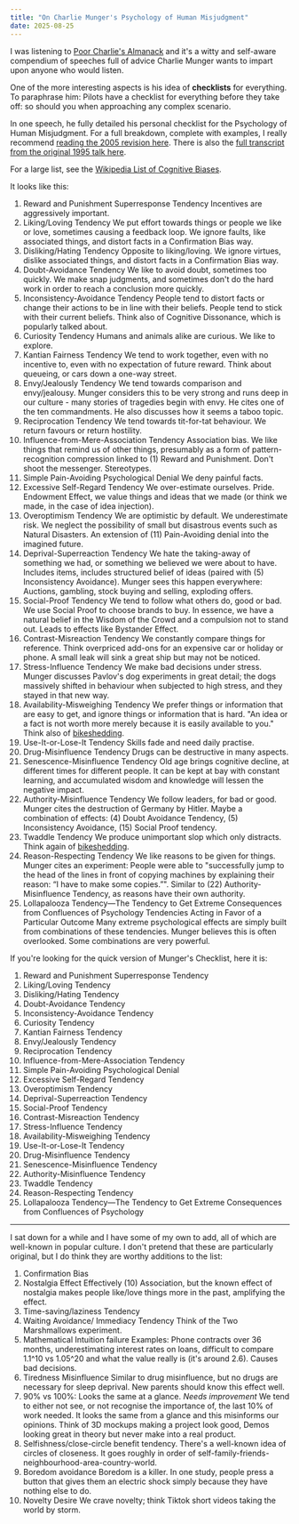 ```yaml
---
title: "On Charlie Munger's Psychology of Human Misjudgment"
date: 2025-08-25
---
```


I was listening to [Poor Charlie's Almanack](https://en.wikipedia.org/wiki/Poor_Charlie%27s_Almanack) and it's a witty and self-aware compendium of speeches full of advice Charlie Munger wants to impart upon anyone who would listen.

One of the more interesting aspects is his idea of **checklists** for everything. To paraphrase him: Pilots have a checklist for everything before they take off: so should you when approaching any complex scenario.

In one speech, he fully detailed his personal checklist for the Psychology of Human Misjudgment. For a full breakdown, complete with examples, I really recommend [reading the 2005 revision here](https://fs.blog/great-talks/psychology-human-misjudgment/). There is also the [full transcript from the original 1995 talk here](https://jamesclear.com/great-speeches/psychology-of-human-misjudgment-by-charlie-munger).

For a large list, see the [Wikipedia List of Cognitive Biases](https://en.wikipedia.org/wiki/List_of_cognitive_biases).

It looks like this:

1. Reward and Punishment Superresponse Tendency
    Incentives are aggressively important.
2. Liking/Loving Tendency
    We put effort towards things or people we like or love, sometimes causing a feedback loop. We ignore faults, like associated things, and distort facts in a Confirmation Bias way.
3. Disliking/Hating Tendency
    Opposite to liking/loving. We ignore virtues, dislike associated things, and distort facts in a Confirmation Bias way.
4. Doubt-Avoidance Tendency
    We like to avoid doubt, sometimes too quickly. We make snap judgments, and sometimes don't do the hard work in order to reach a conclusion more quickly.
5. Inconsistency-Avoidance Tendency
    People tend to distort facts or change their actions to be in line with their beliefs. People tend to stick with their current beliefs. Think also of Cognitive Dissonance, which is popularly talked about.
6. Curiosity Tendency
    Humans and animals alike are curious. We like to explore.
7. Kantian Fairness Tendency
    We tend to work together, even with no incentive to, even with no expectation of future reward. Think about queueing, or cars down a one-way street.
8. Envy/Jealously Tendency
    We tend towards comparison and envy/jealousy. Munger considers this to be very strong and runs deep in our culture - many stories of tragedies begin with envy. He cites one of the ten commandments. He also discusses how it seems a taboo topic.
9. Reciprocation Tendency
    We tend towards tit-for-tat behaviour. We return favours or return hostility.
10. Influence-from-Mere-Association Tendency
    Association bias. We like things that remind us of other things, presumably as a form of pattern-recognition compression linked to (1) Reward and Punishment. Don't shoot the messenger. Stereotypes.
11. Simple Pain-Avoiding Psychological Denial
    We deny painful facts.
12. Excessive Self-Regard Tendency
    We over-estimate ourselves. Pride. Endowment Effect, we value things and ideas that we made (or think we made, in the case of idea injection).
13. Overoptimism Tendency
    We are optimistic by default. We underestimate risk. We neglect the possibility of small but disastrous events such as Natural Disasters. An extension of (11) Pain-Avoiding denial into the imagined future.
14. Deprival-Superreaction Tendency
    We hate the taking-away of something we had, or something we believed we were about to have. Includes items, includes structured belief of ideas (paired with (5) Inconsistency Avoidance). Munger sees this happen everywhere: Auctions, gambling, stock buying and selling, exploding offers.
15. Social-Proof Tendency
    We tend to follow what others do, good or bad. We use Social Proof to choose brands to buy. In essence, we have a natural belief in the Wisdom of the Crowd and a compulsion not to stand out. Leads to effects like Bystander Effect.
16. Contrast-Misreaction Tendency
    We constantly compare things for reference. Think overpriced add-ons for an expensive car or holiday or phone. A small leak will sink a great ship but may not be noticed.
17. Stress-Influence Tendency
    We make bad decisions under stress. Munger discusses Pavlov's dog experiments in great detail; the dogs massively shifted in behaviour when subjected to high stress, and they stayed in that new way.
18. Availability-Misweighing Tendency
    We prefer things or information that are easy to get, and ignore things or information that is hard. "An idea or a fact is not worth more merely because it is easily available to you." Think also of [bikeshedding](https://en.wikipedia.org/wiki/Law_of_triviality).
19. Use-It-or-Lose-It Tendency
    Skills fade and need daily practise.
20. Drug-Misinfluence Tendency
    Drugs can be destructive in many aspects.
21. Senescence-Misinfluence Tendency
    Old age brings cognitive decline, at different times for different people. It can be kept at bay with constant learning, and accumulated wisdom and knowledge will lessen the negative impact.
22. Authority-Misinfluence Tendency
    We follow leaders, for bad or good. Munger cites the destruction of Germany by Hitler. Maybe a combination of effects: (4) Doubt Avoidance Tendency, (5) Inconsistency Avoidance, (15) Social Proof tendency.
23. Twaddle Tendency
    We produce unimportant slop which only distracts. Think again of [bikeshedding](https://en.wikipedia.org/wiki/Law_of_triviality).
24. Reason-Respecting Tendency
    We like reasons to be given for things. Munger cites an experiment: People were able to "successfully jump to the head of the lines in front of copying machines by explaining their reason: “I have to make some copies.”". Similar to (22) Authority-Misinfluence Tendency, as reasons have their own authority.
25. Lollapalooza Tendency—The Tendency to Get Extreme Consequences from Confluences of Psychology Tendencies Acting in Favor of a Particular Outcome
    Many extreme psychological effects are simply built from combinations of these tendencies. Munger believes this is often overlooked. Some combinations are very powerful.

If you're looking for the quick version of Munger's Checklist, here it is:

1. Reward and Punishment Superresponse Tendency
2. Liking/Loving Tendency
3. Disliking/Hating Tendency
4. Doubt-Avoidance Tendency
5. Inconsistency-Avoidance Tendency
6. Curiosity Tendency
7. Kantian Fairness Tendency
8. Envy/Jealously Tendency
9. Reciprocation Tendency
10. Influence-from-Mere-Association Tendency
11. Simple Pain-Avoiding Psychological Denial
12. Excessive Self-Regard Tendency
13. Overoptimism Tendency
14. Deprival-Superreaction Tendency
15. Social-Proof Tendency
16. Contrast-Misreaction Tendency
17. Stress-Influence Tendency
18. Availability-Misweighing Tendency
19. Use-It-or-Lose-It Tendency
20. Drug-Misinfluence Tendency
21. Senescence-Misinfluence Tendency
22. Authority-Misinfluence Tendency
23. Twaddle Tendency
24. Reason-Respecting Tendency
25. Lollapalooza Tendency—The Tendency to Get Extreme Consequences from Confluences of Psychology

---

I sat down for a while and I have some of my own to add, all of which are well-known in popular culture. I don't pretend that these are particularly original, but I do think they are worthy additions to the list:

1. Confirmation Bias
2. Nostalgia Effect
    Effectively (10) Association, but the known effect of nostalgia makes people like/love things more in the past, amplifying the effect.
3. Time-saving/laziness Tendency
4. Waiting Avoidance/ Immediacy Tendency
    Think of the Two Marshmallows experiment.
5. Mathematical Intuition failure
    Examples: Phone contracts over 36 months, underestimating interest rates on loans, difficult to compare 1.1^10 vs 1.05^20 and what the value really is (it's around 2.6). Causes bad decisions.
6. Tiredness Misinfluence
    Similar to drug misinfluence, but no drugs are necessary for sleep deprival. New parents should know this effect well.
7. 90% vs 100%: Looks the same at a glance.
    *Needs improvement* We tend to either not see, or not recognise the importance of, the last 10% of work needed. It looks the same from a glance and this misinforms our opinions. Think of 3D mockups making a project look good, Demos looking great in theory but never make into a real product.
8. Selfishness/close-circle benefit tendency.
    There's a well-known idea of circles of closeness. It goes roughly in order of self-family-friends-neighbourhood-area-country-world.
9. Boredom avoidance
    Boredom is a killer. In one study, people press a button that gives them an electric shock simply because they have nothing else to do.
10. Novelty Desire
    We crave novelty; think Tiktok short videos taking the world by storm.
